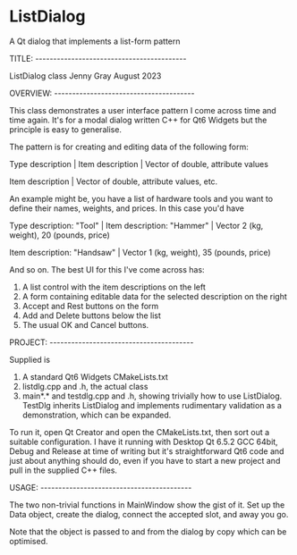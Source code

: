 # ListDialog
 A Qt dialog that implements a list-form pattern


TITLE: ------------------------------------------

ListDialog class
Jenny Gray
August 2023

OVERVIEW: ---------------------------------------

This class demonstrates a user interface pattern I come across time and time again. It's for a modal dialog written C++ for Qt6 Widgets but the principle is easy to generalise.

The pattern is for creating and editing data of the following form:

Type description
   |
   Item description
      |
      Vector of double, attribute values

   Item description
      |
      Vector of double, attribute values, etc.

An example might be, you have a list of hardware tools and you want to define their names, weights, and prices. In this case you'd have

Type description: "Tool"
   |
   Item description: "Hammer"
      |
      Vector 2 (kg, weight), 20 (pounds, price)

   Item description: "Handsaw"
      |
      Vector 1 (kg, weight), 35 (pounds, price)

And so on. The best UI for this I've come across has:

1. A list control with the item descriptions on the left
2. A form containing editable data for the selected description on the right
3. Accept and Rest buttons on the form
4. Add and Delete buttons below the list
5. The usual OK and Cancel buttons.

PROJECT: ----------------------------------------

Supplied is 
1. A standard Qt6 Widgets CMakeLists.txt
2. listdlg.cpp and .h, the actual class
3. main*.* and testdlg.cpp and .h, showing trivially how to use ListDialog. TestDlg inherits ListDialog and implements rudimentary validation as a demonstration, which can be expanded.

To run it, open Qt Creator and open the CMakeLists.txt, then sort out a suitable configuration. I have it running with Desktop Qt 6.5.2 GCC 64bit, Debug and Release at time of writing but it's straightforward Qt6 code and just about anything should do, even if you have to start a new project and pull in the supplied C++ files.

USAGE: ------------------------------------------

The two non-trivial functions in MainWindow show the gist of it. Set up the Data object, create the dialog, connect the accepted slot, and away you go.

Note that the object is passed to and from the dialog by copy which can be optimised.





